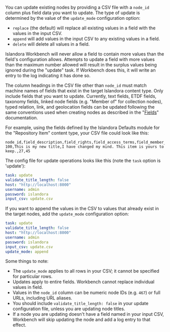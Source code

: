 You can update existing nodes by providing a CSV file with a `node_id` column plus field data you want to update. The type of update is determined by the value of the `update_mode` configuration option:

* `replace` (the default) will replace all existing values in a field with the values in the input CSV.
* `append` will add values in the input CSV to any existing values in a field.
* `delete` will delete all values in a field.

Islandora Workbench will never allow a field to contain more values than the field's configuration allows. Attempts to update a field with more values than the maximum number allowed will result in the surplus values being ignored during the "update" task. If Workbench does this, it will write an entry to the log indicating it has done so.

The column headings in the CSV file other than `node_id` must match machine names of fields that exist in the target Islandora content type. Only include fields that you want to update. Currently, text fields, ETDF fields, taxonomy fields, linked node fields (e.g. "Member of" for collection nodes), typed relation, link, and geolocation fields can be updated following the same conventions used when creating nodes as described in the "[Fields](/islandora_workbench_docs/fields/)" documentation.

For example, using the fields defined by the Islandora Defaults module for the "Repository Item" content type, your CSV file could look like this:

```text
node_id,field_description,field_rights,field_access_terms,field_member_of
100,This is my new title,I have changed my mind. This item is yours to keep.,27,45
```

The config file for update operations looks like this (note the `task` option is 'update'):

```yaml
task: update
validate_title_length: false
host: "http://localhost:8000"
username: admin
password: islandora
input_csv: update.csv
```
If you want to append the values in the CSV to values that already exist in the target nodes, add the `update_mode` configuration option:

```yaml
task: update
validate_title_length: false
host: "http://localhost:8000"
username: admin
password: islandora
input_csv: update.csv
update_mode: append
```

Some things to note:

* The `update_mode` applies to all rows in your CSV; it cannot be specified for particular rows.
* Updates apply to entire fields. Workbench cannot replace individual values in field.
* Values in the `node_id` column can be numeric node IDs (e.g. `467`) or full URLs, including URL aliases.
* You should include `validate_title_length: false` in your update configuration file, unless you are updating node titles.
* If a node you are updating doesn't have a field named in your input CSV, Workbench will skip updating the node and add a log entry to that effect.
